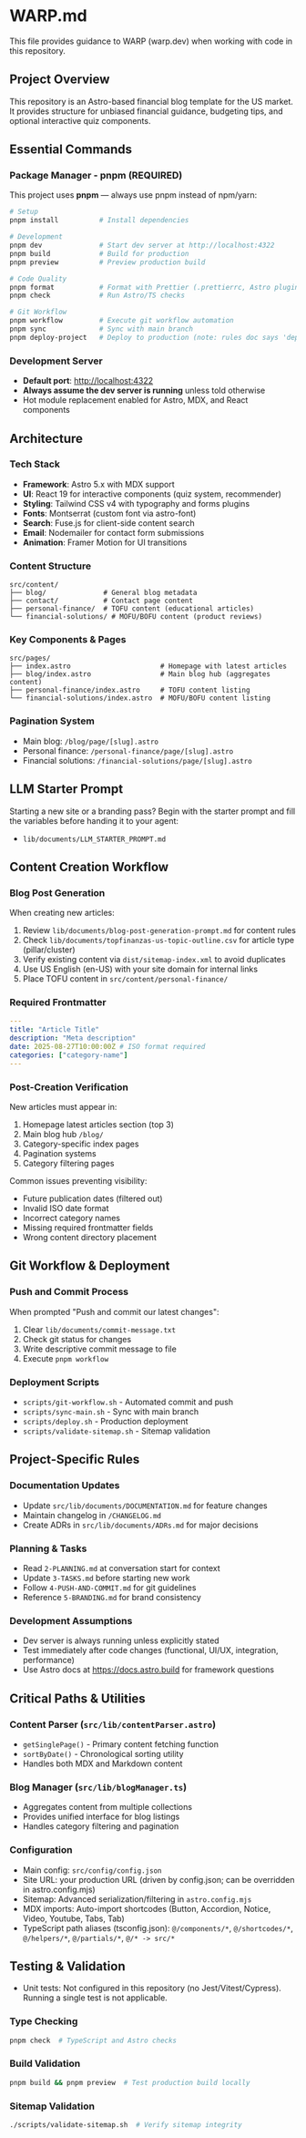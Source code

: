 # WARP.md

This file provides guidance to WARP (warp.dev) when working with code in this repository.

## Project Overview

This repository is an Astro-based financial blog template for the US market. It provides structure for unbiased financial guidance, budgeting tips, and optional interactive quiz components.

## Essential Commands

### Package Manager - pnpm (REQUIRED)

This project uses **pnpm** — always use pnpm instead of npm/yarn:

```bash
# Setup
pnpm install          # Install dependencies

# Development
pnpm dev              # Start dev server at http://localhost:4322
pnpm build            # Build for production
pnpm preview          # Preview production build

# Code Quality
pnpm format           # Format with Prettier (.prettierrc, Astro plugin)
pnpm check            # Run Astro/TS checks

# Git Workflow
pnpm workflow         # Execute git workflow automation
pnpm sync             # Sync with main branch
pnpm deploy-project   # Deploy to production (note: rules doc says 'deploy', script here is 'deploy-project')
```

### Development Server

- **Default port**: <http://localhost:4322>
- **Always assume the dev server is running** unless told otherwise
- Hot module replacement enabled for Astro, MDX, and React components

## Architecture

### Tech Stack

- **Framework**: Astro 5.x with MDX support
- **UI**: React 19 for interactive components (quiz system, recommender)
- **Styling**: Tailwind CSS v4 with typography and forms plugins
- **Fonts**: Montserrat (custom font via astro-font)
- **Search**: Fuse.js for client-side content search
- **Email**: Nodemailer for contact form submissions
- **Animation**: Framer Motion for UI transitions

### Content Structure

```mermaid
src/content/
├── blog/              # General blog metadata
├── contact/           # Contact page content
├── personal-finance/  # TOFU content (educational articles)
└── financial-solutions/ # MOFU/BOFU content (product reviews)
```

### Key Components & Pages

```mermaid
src/pages/
├── index.astro                      # Homepage with latest articles
├── blog/index.astro                 # Main blog hub (aggregates content)
├── personal-finance/index.astro     # TOFU content listing
└── financial-solutions/index.astro  # MOFU/BOFU content listing
```

### Pagination System

- Main blog: `/blog/page/[slug].astro`
- Personal finance: `/personal-finance/page/[slug].astro`
- Financial solutions: `/financial-solutions/page/[slug].astro`

## LLM Starter Prompt

Starting a new site or a branding pass? Begin with the starter prompt and fill the variables before handing it to your agent:

- `lib/documents/LLM_STARTER_PROMPT.md`

## Content Creation Workflow

### Blog Post Generation

When creating new articles:

1. Review `lib/documents/blog-post-generation-prompt.md` for content rules
2. Check `lib/documents/topfinanzas-us-topic-outline.csv` for article type (pillar/cluster)
3. Verify existing content via `dist/sitemap-index.xml` to avoid duplicates
4. Use US English (en-US) with your site domain for internal links
5. Place TOFU content in `src/content/personal-finance/`

### Required Frontmatter

```yaml
---
title: "Article Title"
description: "Meta description"
date: 2025-08-27T10:00:00Z # ISO format required
categories: ["category-name"]
---
```

### Post-Creation Verification

New articles must appear in:

1. Homepage latest articles section (top 3)
2. Main blog hub `/blog/`
3. Category-specific index pages
4. Pagination systems
5. Category filtering pages

Common issues preventing visibility:

- Future publication dates (filtered out)
- Invalid ISO date format
- Incorrect category names
- Missing required frontmatter fields
- Wrong content directory placement

## Git Workflow & Deployment

### Push and Commit Process

When prompted "Push and commit our latest changes":

1. Clear `lib/documents/commit-message.txt`
2. Check git status for changes
3. Write descriptive commit message to file
4. Execute `pnpm workflow`

### Deployment Scripts

- `scripts/git-workflow.sh` - Automated commit and push
- `scripts/sync-main.sh` - Sync with main branch
- `scripts/deploy.sh` - Production deployment
- `scripts/validate-sitemap.sh` - Sitemap validation

## Project-Specific Rules

### Documentation Updates

- Update `src/lib/documents/DOCUMENTATION.md` for feature changes
- Maintain changelog in `/CHANGELOG.md`
- Create ADRs in `src/lib/documents/ADRs.md` for major decisions

### Planning & Tasks

- Read `2-PLANNING.md` at conversation start for context
- Update `3-TASKS.md` before starting new work
- Follow `4-PUSH-AND-COMMIT.md` for git guidelines
- Reference `5-BRANDING.md` for brand consistency

### Development Assumptions

- Dev server is always running unless explicitly stated
- Test immediately after code changes (functional, UI/UX, integration, performance)
- Use Astro docs at <https://docs.astro.build> for framework questions

## Critical Paths & Utilities

### Content Parser (`src/lib/contentParser.astro`)

- `getSinglePage()` - Primary content fetching function
- `sortByDate()` - Chronological sorting utility
- Handles both MDX and Markdown content

### Blog Manager (`src/lib/blogManager.ts`)

- Aggregates content from multiple collections
- Provides unified interface for blog listings
- Handles category filtering and pagination

### Configuration

- Main config: `src/config/config.json`
- Site URL: your production URL (driven by config.json; can be overridden in astro.config.mjs)
- Sitemap: Advanced serialization/filtering in `astro.config.mjs`
- MDX imports: Auto-import shortcodes (Button, Accordion, Notice, Video, Youtube, Tabs, Tab)
- TypeScript path aliases (tsconfig.json): `@/components/*`, `@/shortcodes/*`, `@/helpers/*`, `@/partials/*`, `@/* -> src/*`

## Testing & Validation

- Unit tests: Not configured in this repository (no Jest/Vitest/Cypress). Running a single test is not applicable.

### Type Checking

```bash
pnpm check  # TypeScript and Astro checks
```

### Build Validation

```bash
pnpm build && pnpm preview  # Test production build locally
```

### Sitemap Validation

```bash
./scripts/validate-sitemap.sh  # Verify sitemap integrity
```
